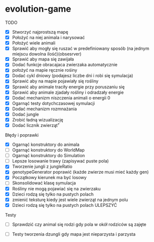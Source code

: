 # evolution-game
TODO
- [x] Stworzyć najprostszą mapę
- [x] Położyć na niej animala i narysować
- [x] Położyć wiele animali
- [x] Sprawić aby mogły się ruszać w predefiniowany sposób (na jednym miejscu dowolna ilość)(obsesrver) 
- [x] Sprawić aby mapa się zawijała
- [x] Dodać funkcje obracajaca zwierzaka automatycznie
- [x] położyć na mapie ręcznie rośiny
- [x] Dodać cykl dniowy (podajesz liczbe dni i robi się symulacja)
- [x] Sprawić aby na mapie pojawiały się rośliny
- [x] Sprawić aby animale traciły energie przy poruszaniu się
- [x] Sprawić aby animale zjadały rośliny i odradzały energie
- [x] Dodać mechanizm niszczenia animali o energii 0
- [x] Ogarnąć testy dotychczasowej symulacji
- [x] Dodać mechanizm rozmnażania
- [x] Dodać jungle
- [x] Zrobić ładną wizualizację
- [x] Dodać licznik zwierząt⁷

Błędy i poprawki
- [x] Ogarnąć konstruktory do animala
- [ ] Ogarnąć konstruktory do WorldMap
- [ ] Ogarnąć konstruktory do Simulation
- [ ] Lepsze losowanie trawy (zapisywać puste pola)
- [x] Tworzenie jungli z jungleRatio
- [x] genotypeGenerator poprawić (każde zwierze musi mieć każdy gen)
- [x] Początkowy kierunek ma być losowy
- [ ] Skonsolidować klasę symulacja
- [x] Rośliny nie mogą pojawiać się na zwierzaku
- [x] Dzieci rodzą się tylko na pustych polach
- [x] zmienić teksturę kiedy jest wiele zwierząt na jednym polu
- [x] Dzieci rodzą się tylko na pustych polach ULEPSZYĆ

Testy
- [ ] Sprawdzić czy animal się rodzi gdy pola w okół rodziców są zajęte
- [ ] Testy tworzenia dzungli gdy mapa jest nieparzysta i parzysta

